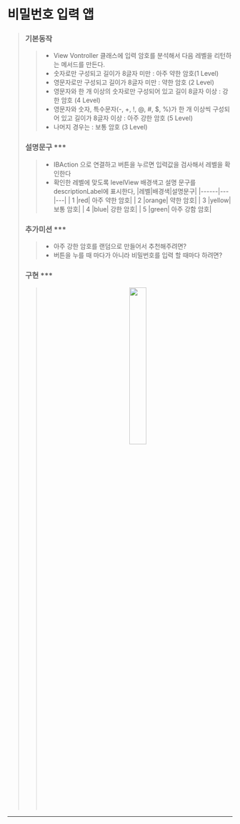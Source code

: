 # 비밀번호 입력 앱

> ### 기본동작 
>> * View Vontroller 클래스에 입력 암호를 분석해서 다음 레벨을 리턴하는 메서드를 만든다.
>> * 숫자로만 구성되고 길이가 8글자 미만 : 아주 약한 암호(1 Level)
>> * 영문자로만 구성되고 길이가 8글자 미만 : 약한 암호 (2 Level)
>>* 영문자와 한 개 이상의 숫자로만 구성되어 있고 길이 8글자 이상 : 강한 암호 (4 Level)
>>* 영문자와 숫자, 특수문자(-, +, !, @, #, $, %)가 한 개 이상씩 구성되어 있고 길이가 8글자 이상 : 아주 강한 암호 (5 Level)
>>* 나머지 경우는 : 보통 암호 (3 Level)
>
>
> ### 설명문구 ***
>> * IBAction 으로 연결하고 버튼을 누르면 입력값을 검사해서 레벨을 확인한다
>> * 확인한 레벨에 맞도록 levelView 배경색고 설명 문구를 descriptionLabel에 표시한다,
>> |레벨|배경색|설명문구|
>>|------|---|---|
>>| 1 |red|	아주 약한 암호|
>>| 2 |orange|	약한 암호|
>>| 3 |yellow|	보통 암호|
>> | 4 |blue|	강한 암호|
>> | 5 |green|	아주 강함 암호|
>
> ### 추가미션 ***
>>* 아주 강한 암호를 랜덤으로 만들어서 추천해주려면?
>> * 버튼을 누를 때 마다가 아니라 비밀번호를 입력 할 때마다 하려면?
>
>### 구현 ***
>> <p align="center"><img width="30%" src="https://user-images.githubusercontent.com/78553659/141091995-03816844-b757-4d49-ba44-ff109c33f215.gif"/></p>
***
